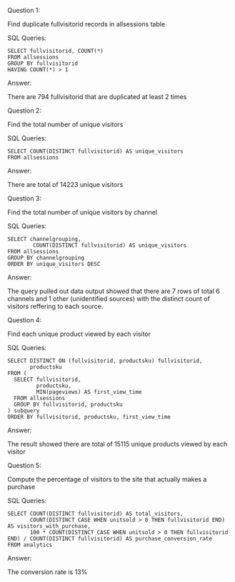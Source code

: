 Question 1: 

Find duplicate fullvisitorid records in allsessions table

SQL Queries:
```
SELECT fullvisitorid, COUNT(*)
FROM allsessions
GROUP BY fullvisitorid
HAVING COUNT(*) > 1
```
Answer: 

There are 794 fullvisitorid that are duplicated at least 2 times


Question 2: 

Find the total number of unique visitors

SQL Queries:
```
SELECT COUNT(DISTINCT fullvisitorid) AS unique_visitors
FROM allsessions
```

Answer:

There are total of 14223 unique visitors


Question 3: 

Find the total number of unique visitors by channel

SQL Queries:
```
SELECT channelgrouping,
		COUNT(DISTINCT fullvisitorid) AS unique_visitors	
FROM allsessions
GROUP BY channelgrouping
ORDER BY unique_visitors DESC
```

Answer:

The query pulled out data output showed that there are 7 rows of total 6 channels and 1 other (unidentified sources) with the distinct count of visitors reffering to each source.


Question 4: 

Find each unique product viewed by each visitor

SQL Queries:
```
SELECT DISTINCT ON (fullvisitorid, productsku) fullvisitorid, 
	   productsku
FROM (
  SELECT fullvisitorid, 
		 productsku, 
		 MIN(pageviews) AS first_view_time
  FROM allsessions
  GROUP BY fullvisitorid, productsku
) subquery
ORDER BY fullvisitorid, productsku, first_view_time
```

Answer:

The result showed there are total of 15115 unique products viewed by each visitor


Question 5: 

Compute the percentage of visitors to the site that actually makes a purchase

SQL Queries:
```
SELECT COUNT(DISTINCT fullvisitorid) AS total_visitors,
       COUNT(DISTINCT CASE WHEN unitsold > 0 THEN fullvisitorid END) AS visitors_with_purchase,
       100 * COUNT(DISTINCT CASE WHEN unitsold > 0 THEN fullvisitorid END) / COUNT(DISTINCT fullvisitorid) AS purchase_conversion_rate
FROM analytics
```

Answer: 

The conversion rate is 13%
